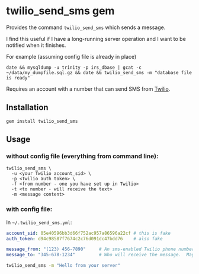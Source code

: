 # twilio_send_sms gem

Provides the command `twilio_send_sms` which sends a message.

I find this useful if I have a long-running server operation and I want to be notified when it finishes.

For example (assuming config file is already in place)

`date && mysqldump -u trinity -p irs_dbase | gcat -c ~/data/my_dumpfile.sql.gz && date && twilio_send_sms -m "database file is ready"`

Requires an account with a number that can send SMS from [Twilio](https://twilio.com).

## Installation

```
gem install twilio_send_sms
```


## Usage

### without config file (everything from command line):

```
twilio_send_sms \
  -u <your Twilio account_sid> \
  -p <Twilio auth token> \
  -f <from number - one you have set up in Twilio>
  -t <to number - will receive the text>
  -m <message content>
```


### with config file:

In `~/.twilio_send_sms.yml`:

```yaml
account_sid: 05e40596bb3d66f752ac957a86596a22cf # this is fake
auth_token: d94c98587f7674c2c76d091dc47bdd76    # also fake

message_from: "(123) 456-7890"     # An sms-enabled Twilio phone number
message_to: "345-678-1234"         # Who will receive the message.  Maybe you, as the server admin. Alternatively, specify recipient each time via -t flag

```

```bash
twilio_send_sms -m "Hello from your server"
```


